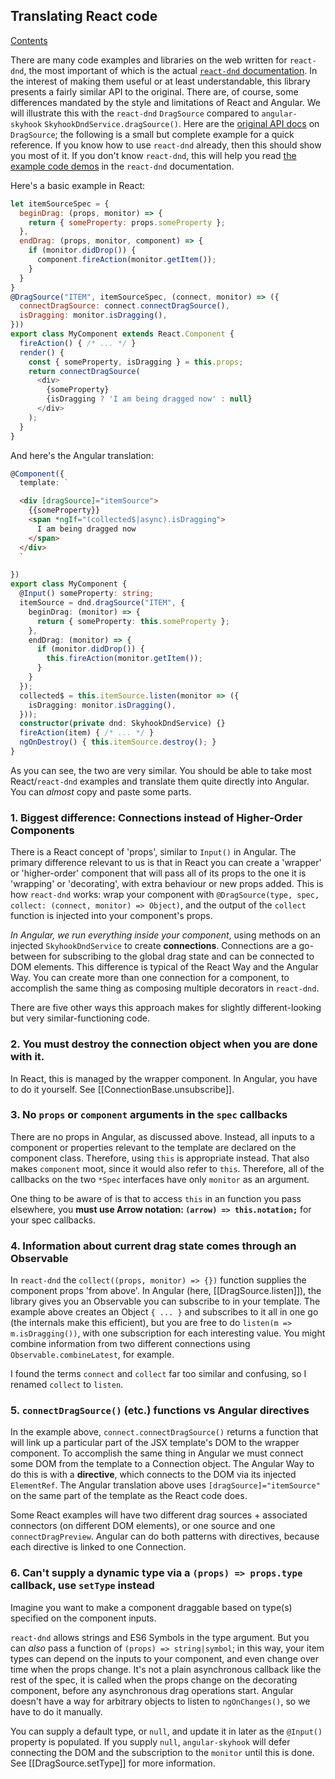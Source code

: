 ## Translating React code

[Contents](#contents)

There are many code examples and libraries on the web written for `react-dnd`,
the most important of which is the actual [`react-dnd`
documentation](http://react-dnd.github.io/react-dnd/docs-overview.html). In the
interest of making them useful or at least understandable, this library presents
a fairly similar API to the original. There are, of course, some differences
mandated by the style and limitations of React and Angular. We will illustrate
this with the `react-dnd` `DragSource` compared to `angular-skyhook`
`SkyhookDndService.dragSource()`. Here are the [original API
docs](http://react-dnd.github.io/react-dnd/docs-drag-source.html) on
`DragSource`; the following is a small but complete example for a quick
reference. If you know how to use `react-dnd` already, then this should show you
most of it. If you don't know `react-dnd`, this will help you read [the example
code demos][react-examples] in the `react-dnd` documentation.

[react-examples]: http://react-dnd.github.io/react-dnd/examples-chessboard-tutorial-app.html

Here's a basic example in React:

```javascript
let itemSourceSpec = {
  beginDrag: (props, monitor) => {
    return { someProperty: props.someProperty };
  },
  endDrag: (props, monitor, component) => {
    if (monitor.didDrop()) {
      component.fireAction(monitor.getItem());
    }
  }
}
@DragSource("ITEM", itemSourceSpec, (connect, monitor) => ({
  connectDragSource: connect.connectDragSource(),
  isDragging: monitor.isDragging(),
}))
export class MyComponent extends React.Component {
  fireAction() { /* ... */ }
  render() {
    const { someProperty, isDragging } = this.props;
    return connectDragSource(
      <div>
        {someProperty}
        {isDragging ? 'I am being dragged now' : null}
      </div>
    );
  }
}
```

And here's the Angular translation:

```typescript
@Component({
  template: `
```

```html
  <div [dragSource]="itemSource">
    {{someProperty}}
    <span *ngIf="(collected$|async).isDragging">
      I am being dragged now
    </span>
  </div>
  `
```

```typescript
})
export class MyComponent {
  @Input() someProperty: string;
  itemSource = dnd.dragSource("ITEM", {
    beginDrag: (monitor) => {
      return { someProperty: this.someProperty };
    },
    endDrag: (monitor) => {
      if (monitor.didDrop()) {
        this.fireAction(monitor.getItem());
      }
    }
  });
  collected$ = this.itemSource.listen(monitor => ({
    isDragging: monitor.isDragging(),
  }));
  constructor(private dnd: SkyhookDndService) {}
  fireAction(item) { /* ... */ }
  ngOnDestroy() { this.itemSource.destroy(); }
}
```

As you can see, the two are very similar. You should be able to take most
React/`react-dnd` examples and translate them quite directly into Angular. You
can _almost_ copy and paste some parts.

### 1. Biggest difference: Connections instead of Higher-Order Components

There is a React concept of 'props', similar to `Input()` in Angular. The
primary difference relevant to us is that in React you can create a 'wrapper' or
'higher-order' component that will pass all of its props to the one it is
'wrapping' or 'decorating', with extra behaviour or new props added. This is how
`react-dnd` works: wrap your component with `@DragSource(type, spec, collect:
(connect, monitor) => Object)`, and the output of the  `collect` function is
injected into your component's props.

_In Angular, we run everything inside your component_, using methods on an
injected `SkyhookDndService` to create **connections**. Connections are a go-between
for subscribing to the global drag state and can be connected to DOM
elements. This difference is typical of the React Way and the Angular Way. You
can create more than one connection for a component, to accomplish the same
thing as composing multiple decorators in `react-dnd`.

There are five other ways this approach makes for slightly different-looking but
very similar-functioning code.

### 2. You must destroy the connection object when you are done with it.

In React, this is managed by the wrapper component. In Angular, you have to do
it yourself. See [[ConnectionBase.unsubscribe]].


### 3. No `props` or `component` arguments in the `spec` callbacks

There are no props in Angular, as discussed above. Instead, all inputs to a component
or properties relevant to the template are declared on the component class.
Therefore, using `this` is appropriate instead. That also makes `component`
moot, since it would also refer to `this`. Therefore, all of the callbacks on the
two `*Spec` interfaces have only `monitor` as an argument.

One thing to be aware of is that to access `this` in an function you pass
elsewhere, you **must use Arrow notation: `(arrow) => this.notation;`** for your
spec callbacks.


### 4. Information about current drag state comes through an Observable

In `react-dnd` the `collect((props, monitor) => {})` function supplies the
component props 'from above'. In Angular (here, [[DragSource.listen]]), the
library gives you an Observable you can subscribe to in your template. The
example above creates an Object `{ ... }` and subscribes to it all in one go
(the internals make this efficient), but you are free to do `listen(m =>
m.isDragging())`, with one subscription for each interesting value. You might
combine information from two different connections using
`Observable.combineLatest`, for example.

I found the terms `connect` and `collect` far too similar and confusing, so
I renamed `collect` to `listen`.

### 5. `connectDragSource()` (etc.) functions vs Angular directives

In the example above, `connect.connectDragSource()` returns a function that will
link up a particular part of the JSX template's DOM to the wrapper component. To
accomplish the same thing in Angular we must connect some DOM from the template
to a Connection object. The Angular Way to do this is with a __directive__,
which connects to the DOM via its injected `ElementRef`. The Angular translation
above uses `[dragSource]="itemSource"` on the same part of the template as the
React code does.

Some React examples will have two different drag sources + associated connectors
(on different DOM elements), or one source and one `connectDragPreview`. Angular
can do both patterns with directives, because each directive is linked to one Connection.

### 6. Can't supply a dynamic type via a `(props) => props.type` callback, use `setType` instead

Imagine you want to make a component draggable based on type(s) specified on the
component inputs.

`react-dnd` allows strings and ES6 Symbols in the type argument. But you can
_also_ pass a function  of `(props) => string|symbol`; in this way, your item
types can depend on the inputs to your component, and even change over time when
the props change. It's not a plain asynchronous callback like the rest of the
spec, it is called when the props change on the decorating component, before any
asynchronous drag operations start. Angular doesn't have a way for arbitrary
objects to listen to `ngOnChanges()`, so we have to do it manually.

You can supply a default type, or `null`, and update it in later as the
`@Input()` property is populated. If you supply `null`, `angular-skyhook` will
defer connecting the DOM and the subscription to the `monitor` until this is
done. See [[DragSource.setType]] for more information.

